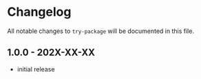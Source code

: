 # Changelog

All notable changes to `try-package` will be documented in this file.

## 1.0.0 - 202X-XX-XX

- initial release
